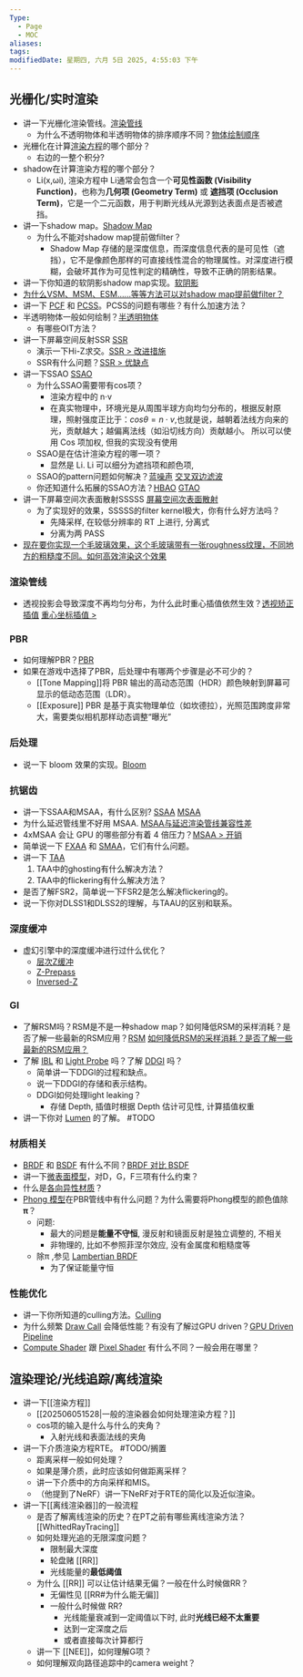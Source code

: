 ```yaml
---
Type:
  - Page
  - MOC
aliases: 
tags: 
modifiedDate: 星期四, 六月 5日 2025, 4:55:03 下午
---
```


## 光栅化/实时渲染

- 讲一下光栅化渲染管线。[渲染管线](光栅化渲染管线.md)
    - 为什么不透明物体和半透明物体的排序顺序不同？[物体绘制顺序](物体绘制顺序.md)
- 光栅化在计算[渲染方程](渲染方程.md)的哪个部分？
    - 右边的一整个积分?
- shadow在计算渲染方程的哪个部分？
    - Li​(x,ωi​), 渲染方程中 Li通常会包含一个**可见性函数 (Visibility Function)**，也称为**几何项 (Geometry Term)** 或 **遮挡项 (Occlusion Term)**，它是一个二元函数，用于判断光线从光源到达表面点是否被遮挡。
- 讲一下shadow map。[Shadow Map](Shadow%20Map.md)
    - 为什么不能对shadow map提前做filter？
        - Shadow Map 存储的是深度信息，而深度信息代表的是可见性（遮挡），它不是像颜色那样的可直接线性混合的物理属性。对深度进行模糊，会破坏其作为可见性判定的精确性，导致不正确的阴影结果。
- 讲一下你知道的软阴影shadow map实现。[软阴影](软阴影.md)
- [为什么VSM、MSM、ESM……等等方法可以对shadow map提前做filter？](202506032135.md)
- 讲一下 [PCF](PCF.md) 和 [PCSS](PCSS.md)。PCSS的问题有哪些？有什么加速方法？
- 半透明物体一般如何绘制？[半透明物体](半透明物体.md)
    - 有哪些OIT方法？
- 讲一下屏幕空间反射SSR [SSR](SSR.md)
    - 演示一下Hi-Z求交。[SSR \> 改进措施](SSR.md#改进措施)
    - SSR有什么问题？[SSR \> 优缺点](SSR.md#优缺点)
- 讲一下SSAO [SSAO](SSAO.md)
    - 为什么SSAO需要带有cos项？
        - 渲染方程中的 n⋅v
        - 在真实物理中，环境光是从周围半球方向均匀分布的，根据反射原理，照射强度正比于：$cosθ=n⋅v$,也就是说，越朝着法线方向来的光，贡献越大；越偏离法线（如沿切线方向）贡献越小。
          所以可以使用 Cos 项加权, 但我的实现没有使用
    - SSAO是在估计渲染方程的哪一项？
        - 显然是 Li. Li 可以细分为遮挡项和颜色项, 
    - SSAO的pattern问题如何解决？[蓝噪声](Blue%20Noise.md) [交叉双边滤波](交叉双边滤波.md)
    - 你还知道什么拓展的SSAO方法？[HBAO](HBAO.md) [GTAO](GTAO.md)
- 讲一下屏幕空间次表面散射SSSSS [屏幕空间次表面散射](屏幕空间次表面散射.md)
    - 为了实现好的效果，SSSSS的filter kernel极大，你有什么好方法吗？
        - 先降采样, 在较低分辨率的 RT 上进行, 分离式
        - 分离为两 PASS
- [现在要你实现一个毛玻璃效果，这个毛玻璃带有一张roughness纹理，不同地方的粗糙度不同。如何高效渲染这个效果](202506051126.md)

### 渲染管线

- 透视投影会导致深度不再均匀分布，为什么此时重心插值依然生效？[透视矫正插值](透视矫正插值.md) [重心坐标插值 \> ](重心坐标插值.md#^bdce48)

### PBR

- 如何理解PBR？[PBR](PBR.md)
- 如果在游戏中选择了PBR，后处理中有哪两个步骤是必不可少的？
    - [[Tone Mapping]]将 PBR 输出的高动态范围（HDR）颜色映射到屏幕可显示的低动态范围（LDR）。
    - [[Exposure]] PBR 是基于真实物理单位（如坎德拉），光照范围跨度非常大，需要类似相机那样动态调整“曝光”

### 后处理

- 说一下 bloom 效果的实现。[Bloom](Bloom.md)

### 抗锯齿

- 讲一下SSAA和MSAA，有什么区别? [SSAA](SSAA.md) [MSAA](MSAA.md)
- 为什么延迟管线里不好用 MSAA. [MSAA与延迟渲染管线兼容性差](MSAA与延迟渲染管线兼容性差.md)
- 4xMSAA 会让 GPU 的哪些部分有着 4 倍压力？[MSAA \> 开销](MSAA.md#开销)
- 简单说一下 [FXAA](FXAA.md) 和 [SMAA](SMAA.md)，它们有什么问题。
- 讲一下 [TAA](TAA.md)
    1. TAA中的ghosting有什么解决方法？
    2. TAA中的flickering有什么解决方法？
- 是否了解FSR2，简单说一下FSR2是怎么解决flickering的。
- 说一下你对DLSS1和DLSS2的理解，与TAAU的区别和联系。

### 深度缓冲

- 虚幻引擎中的深度缓冲进行过什么优化？
    - [层次Z缓冲](Hi-Z.md)
    - [Z-Prepass](Z-Prepass.md)
    - [Inversed-Z](Inversed-Z.md)

### GI

- 了解RSM吗？RSM是不是一种shadow map？如何降低RSM的采样消耗？是否了解一些最新的RSM应用？[RSM](RSM.md) [如何降低RSM的采样消耗？是否了解一些最新的RSM应用？](202506042009.md)
- 了解 [IBL](IBL.md) 和 [Light Probe](Light%20Probe.md) 吗？了解 [DDGI](DDGI.md) 吗？
    - 简单讲一下DDGI的过程和缺点。
    - 说一下DDGI的存储和表示结构。
    - DDGI如何处理light leaking？
        - 存储 Depth, 插值时根据 Depth 估计可见性, 计算插值权重
- 讲一下你对 [Lumen](Lumen.md) 的了解。 #TODO 

### 材质相关

- [BRDF](BRDF.md) 和 [BSDF](BSDF.md) 有什么不同？[BRDF 对比 BSDF](BRDF%20对比%20BSDF.md)
- 讲一下[微表面模型](微表面理论.md)，对D，G，F三项有什么约束？
- 什么是[各向异性材质](各向异性材质.md)？
- [Phong 模型](Phong%20Shading.md)在PBR管线中有什么问题？为什么需要将Phong模型的颜色值除**π**？
    - 问题:
        - 最大的问题是**能量不守恒**, 漫反射和镜面反射是独立调整的, 不相关
        - 非物理的, 比如不参照菲涅尔效应, 没有金属度和粗糙度等
    - 除π ,参见 [Lambertian BRDF](Lambertian%20BRDF.md)
        - 为了保证能量守恒

### 性能优化

- 讲一下你所知道的culling方法。[Culling](Culling.md)
- 为什么频繁 [Draw Call](Draw%20Call.md) 会降低性能？有没有了解过GPU driven？[GPU Driven Pipeline](GPU%20Driven%20Pipeline.md)
- [Compute Shader](Compute%20Shader.md) 跟 [Pixel Shader](Pixel%20Shader.md) 有什么不同？一般会用在哪里？

## 渲染理论/光线追踪/离线渲染

- 讲一下[[渲染方程]]
    - [[202506051528|一般的渲染器会如何处理渲染方程？]]
    - cos项的输入是什么与什么的夹角？
        - 入射光线和表面法线的夹角
- 讲一下介质渲染方程RTE。 #TODO/搁置 
    - 距离采样一般如何处理？
    - 如果是薄介质，此时应该如何做距离采样？
    - 讲一下介质中的方向采样和MIS。
    - （他提到了NeRF）讲一下NeRF对于RTE的简化以及近似渲染。
- 讲一下[[离线渲染器]]的一般流程
    - 是否了解离线渲染的历史？在PT之前有哪些离线渲染方法？[[WhittedRayTracing]]
    - 如何处理光追的无限深度问题？
        - 限制最大深度
        - 轮盘赌 [[RR]]
        - 光线能量的**最低阈值**
    - 为什么 [[RR]] 可以让估计结果无偏？一般在什么时候做RR？
        - 无偏性见 [[RR#为什么能无偏]]
        - 一般什么时候做 RR?
            - 光线能量衰减到一定阈值以下时, 此时**光线已经不太重要**
            - 达到一定深度之后
            - 或者直接每次计算都行
    - 讲一下 [[NEE]]，如何理解G项？
    - 如何理解双向路径追踪中的camera weight？
